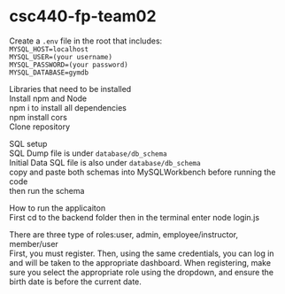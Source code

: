 # csc440-fp-team02

Create a  `.env` file in the root that includes: <br>
`MYSQL_HOST=localhost`<br>
`MYSQL_USER=(your username)`<br>
`MYSQL_PASSWORD=(your password)`<br>
`MYSQL_DATABASE=gymdb`<br>

Libraries that need to be installed<br>
Install npm and Node <br>
npm i to install all dependencies <br>
npm install cors <br> 
Clone repository

SQL setup <br>
SQL Dump file is under `database/db_schema`<br> 
Initial Data SQL file is also under `database/db_schema`<br> 
copy and paste both schemas into MySQLWorkbench before running the code <br>
then run the schema <br>

How to run the applicaiton <br>
First cd to the backend folder then in the terminal enter node login.js <br>

There are three type of roles:user, admin, employee/instructor, member/user<br>
First, you must register. Then, using the same credentials, you can log in and will be taken to the appropriate dashboard. When registering, make sure you select the appropriate role using the dropdown, and ensure the birth date is before the current date.<br>







